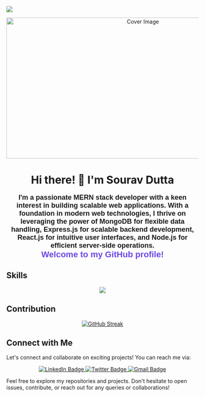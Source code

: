 ![](https://komarev.com/ghpvc/?username=Souravn1200&label=PROFILE+VIEWS)

<div align="center">
  
  <img src="https://i.ibb.co/Mgg8Bzm/Borcelle.png" alt="Cover Image" width="700" height="370"/>
</div>


<div align="center">

# Hi there! 👋 I'm Sourav Dutta

</div>



<div align="center">
  <p style="font-family: 'Arial', sans-serif; font-size: 18px; font-weight: bold;">
    I'm a passionate MERN stack developer with a keen interest in building scalable web applications. With a foundation in modern web technologies, I thrive on leveraging the power of MongoDB for flexible data handling, Express.js for scalable backend development, React.js for intuitive user interfaces, and Node.js for efficient server-side operations.
    <br/>
    <span style="font-size: 22px; color: #6d48e5;">Welcome to my GitHub profile!</span>
  </p>
</div>





## Skills
<p align="center">
  <a href="https://skillicons.dev">
    <img src="https://skillicons.dev/icons?i=html,css,js,figma,github,tailwind,mongodb,react,express,nodejs," />
  </a>
</p>

## Contribution

<div align="center">

  [![GitHub Streak](https://github-readme-streak-stats.herokuapp.com?user=Souravn1200&theme=tokyonight&mode=weekly)](https://git.io/streak-stats)

</div>


## Connect with Me
Let's connect and collaborate on exciting projects! You can reach me via:

<div id="badges" align="center">

  <a href="https://www.linkedin.com/in/souravn1200">
    <img src="https://img.shields.io/badge/LinkedIn-blue?style=for-the-badge&logo=linkedin&logoColor=white" alt="LinkedIn Badge"/>
  </a>
  <a href="https://www.facebook.com/souravn1200">
    <img src="https://img.shields.io/badge/facebook-blue?style=for-the-badge&logo=facebook&logoColor=white" alt="Twitter Badge"/>
  </a>

   <a href="mailto:souravn1200@gmail.com">
  <img src="https://img.shields.io/badge/gmail-blue?style=for-the-badge&logo=gmail&logoColor=red" alt="Gmail Badge"/>
</a>

</div> 


Feel free to explore my repositories and projects. Don't hesitate to open issues, contribute, or reach out for any queries or collaborations!
